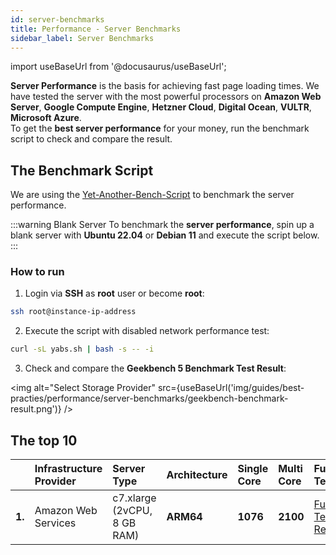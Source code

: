 ```yaml
---
id: server-benchmarks
title: Performance - Server Benchmarks
sidebar_label: Server Benchmarks
---
```


import useBaseUrl from '@docusaurus/useBaseUrl';

**Server Performance** is the basis for achieving fast page loading times. We have tested the server with the most powerful processors on
**Amazon Web Server**, **Google Compute Engine**, **Hetzner Cloud**, **Digital Ocean**, **VULTR**, **Microsoft Azure**. <br />
To get the **best server performance** for your money, run the benchmark script to check and compare the result.

## The Benchmark Script

We are using the [Yet-Another-Bench-Script](https://github.com/masonr/yet-another-bench-script) to benchmark the server performance.

:::warning Blank Server
To benchmark the **server performance**, spin up a blank server with **Ubuntu 22.04** or **Debian 11** and execute the script below.
:::

### How to run

1. Login via **SSH** as **root** user or become **root**:

```bash
ssh root@instance-ip-address
```

2. Execute the script with disabled network performance test:

```bash
curl -sL yabs.sh | bash -s -- -i
```

3. Check and compare the **Geekbench 5 Benchmark Test Result**:

<img alt="Select Storage Provider" src={useBaseUrl('img/guides/best-practies/performance/server-benchmarks/geekbench-benchmark-result.png')} />

## The top 10

|        | Infrastructure Provider | Server Type                 | Architecture | Single Core | Multi Core | Full Test                                                         |
|:-------|:------------------------|:----------------------------|:-------------|:------------|:-----------|:------------------------------------------------------------------|
| **1.** | Amazon Web Services     | c7.xlarge (2vCPU, 8 GB RAM) | **ARM64**    | **1076**      | **2100**   | [Full Test Result](https://browser.geekbench.com/v5/cpu/16945415) |